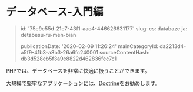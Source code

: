 データベース-入門編
==========

> id: '75e9c55d-21e7-43f1-aac4-446626631177'
> slug:
> 	cs: databaze
> 	ja: detabesu-ru-men-bian
> 
> publicationDate: '2020-02-09 11:26:24'
> mainCategoryId: da2213d4-a5f9-41b3-a8b3-26a6fc240001
> sourceContentHash: db3d528eb5f3a9e8822d462836fec7c1

PHPでは、データベースを非常に快適に扱うことができます。

大規模で堅牢なアプリケーションには、<a href="https://github.com/baraja-core/doctrine">Doctrine</a>をお勧めします。
